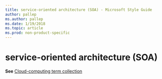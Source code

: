 ```yaml
---
title: service-oriented architecture (SOA) - Microsoft Style Guide
author: pallep
ms.author: pallep
ms.date: 1/19/2018
ms.topic: article
ms.prod: non-product-specific
---
```


# service-oriented architecture (SOA)

**See** [Cloud-computing term collection](/style-guide/a-z-word-list-term-collections/term-collections/cloud-computing-terms)
